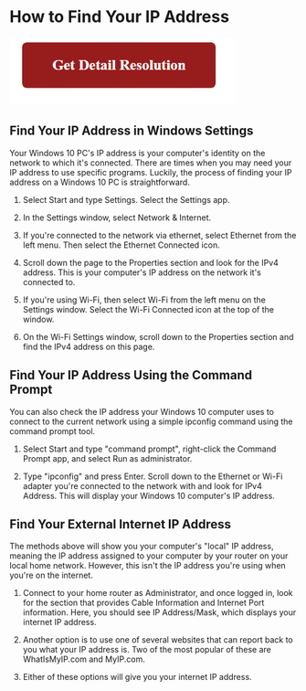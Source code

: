 # How to Find Your IP Address


[![How to Find Your IP Address](red2.png)](https://icncomputer.com/how-to-find-my-ip-address/)

## Find Your IP Address in Windows Settings

Your Windows 10 PC's IP address is your computer's identity on the network to which it's connected. There are times when you may need your IP address to use specific programs. Luckily, the process of finding your IP address on a Windows 10 PC is straightforward.


1. Select Start and type Settings. Select the Settings app.

2. In the Settings window, select Network & Internet.

3. If you're connected to the network via ethernet, select Ethernet from the left menu. Then select the Ethernet Connected icon.

4. Scroll down the page to the Properties section and look for the IPv4 address. This is your computer's IP address on the network it's connected to.

5. If you're using Wi-Fi, then select Wi-Fi from the left menu on the Settings window. Select the Wi-Fi Connected icon at the top of the window.

6. On the Wi-Fi Settings window, scroll down to the Properties section and find the IPv4 address on this page.



## Find Your IP Address Using the Command Prompt


You can also check the IP address your Windows 10 computer uses to connect to the current network using a simple ipconfig command using the command prompt tool.


1. Select Start and type "command prompt", right-click the Command Prompt app, and select Run as administrator.

2. Type "ipconfig" and press Enter. Scroll down to the Ethernet or Wi-Fi adapter you're connected to the network with and look for IPv4 Address. This will display your Windows 10 computer's IP address.



## Find Your External Internet IP Address


The methods above will show you your computer's "local" IP address, meaning the IP address assigned to your computer by your router on your local home network. However, this isn't the IP address you're using when you're on the internet.


1. Connect to your home router as Administrator, and once logged in, look for the section that provides Cable Information and Internet Port information. Here, you should see IP Address/Mask, which displays your internet IP address.

2. Another option is to use one of several websites that can report back to you what your IP address is. Two of the most popular of these are WhatIsMyIP.com and MyIP.com.

3. Either of these options will give you your internet IP address.
